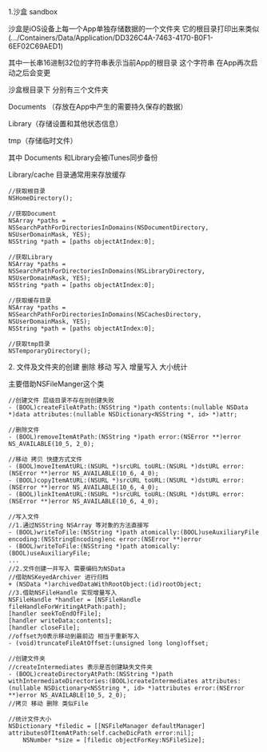 1.沙盒 sandbox

沙盒是iOS设备上每一个App单独存储数据的一个文件夹 它的根目录打印出来类似(.../Containers/Data/Application/DD326C4A-7463-4170-B0F1-6EF02C69AED1)

其中一长串16进制32位的字符串表示当前App的根目录 这个字符串 在App再次启动之后会变更

沙盒根目录下 分别有三个文件夹 

 Documents （存放在App中产生的需要持久保存的数据）

 Library（存储设置和其他状态信息）

 tmp（存储临时文件）

 其中 Documents 和Library会被iTunes同步备份 

 Library/cache 目录通常用来存放缓存

```objc
//获取根目录
NSHomeDirectory();

//获取Document
NSArray *paths = NSSearchPathForDirectoriesInDomains(NSDocumentDirectory, NSUserDomainMask, YES);  
NSString *path = [paths objectAtIndex:0]; 

//获取Library
NSArray *paths = NSSearchPathForDirectoriesInDomains(NSLibraryDirectory, NSUserDomainMask, YES);  
NSString *path = [paths objectAtIndex:0]; 

//获取缓存目录
NSArray *paths = NSSearchPathForDirectoriesInDomains(NSCachesDirectory, NSUserDomainMask, YES);  
NSString *path = [paths objectAtIndex:0];

//获取tmp目录
NSTemporaryDirectory();
```

2\. 文件及文件夹的创建 删除 移动 写入 增量写入 大小统计

主要借助NSFileManger这个类

```objc
//创建文件 层级目录不存在则创建失败
- (BOOL)createFileAtPath:(NSString *)path contents:(nullable NSData *)data attributes:(nullable NSDictionary<NSString *, id> *)attr;

//删除文件
- (BOOL)removeItemAtPath:(NSString *)path error:(NSError **)error NS_AVAILABLE(10_5, 2_0);

//移动 拷贝 快捷方式文件
- (BOOL)moveItemAtURL:(NSURL *)srcURL toURL:(NSURL *)dstURL error:(NSError **)error NS_AVAILABLE(10_6, 4_0);
- (BOOL)copyItemAtURL:(NSURL *)srcURL toURL:(NSURL *)dstURL error:(NSError **)error NS_AVAILABLE(10_6, 4_0);
- (BOOL)linkItemAtURL:(NSURL *)srcURL toURL:(NSURL *)dstURL error:(NSError **)error NS_AVAILABLE(10_6, 4_0);

//写入文件 
//1.通过NSString NSArray 等对象的方法直接写
- (BOOL)writeToFile:(NSString *)path atomically:(BOOL)useAuxiliaryFile encoding:(NSStringEncoding)enc error:(NSError **)error
- (BOOL)writeToFile:(NSString *)path atomically:(BOOL)useAuxiliaryFile;
...
//2.文件创建一并写入 需要编码为NSData 
//借助NSKeyedArchiver 进行归档
+ (NSData *)archivedDataWithRootObject:(id)rootObject;
//3.借助NSFileHandle 实现增量写入
NSFileHandle *handler = [NSFileHandle fileHandleForWritingAtPath:path];
[handler seekToEndOfFile];
[handler writeData:contents];
[handler closeFile];
//offset为0表示移动到最前边 相当于重新写入
- (void)truncateFileAtOffset:(unsigned long long)offset;

//创建文件夹
//createIntermediates 表示是否创建缺失文件夹
- (BOOL)createDirectoryAtPath:(NSString *)path withIntermediateDirectories:(BOOL)createIntermediates attributes:(nullable NSDictionary<NSString *, id> *)attributes error:(NSError **)error NS_AVAILABLE(10_5, 2_0);
//拷贝 移动 删除 类似File

//统计文件大小
NSDictionary *filedic = [[NSFileManager defaultManager] attributesOfItemAtPath:self.cacheDicPath error:nil];
    NSNumber *size = [filedic objectForKey:NSFileSize];

```

